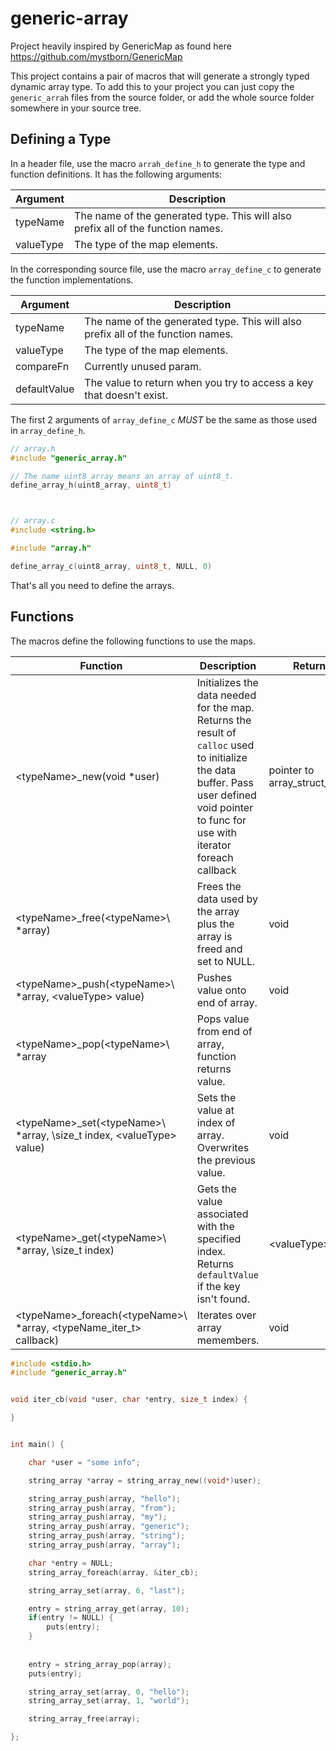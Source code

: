 # generic-array

Project heavily inspired by GenericMap as found here https://github.com/mystborn/GenericMap

This project contains a pair of macros that will generate a strongly typed dynamic array type. To add this to your project you can just copy the `generic_arrah` files from the source folder, or add the whole source folder somewhere in your source tree.

## Defining a Type

In a header file, use the macro `arrah_define_h` to generate the type and function definitions. It has the following arguments:

| Argument | Description |
| --- | --- |
| typeName | The name of the generated type. This will also prefix all of the function names. |
| valueType | The type of the map elements. |

In the corresponding source file, use the macro `array_define_c` to generate the function implementations.

| Argument | Description |
| --- | --- |
| typeName | The name of the generated type. This will also prefix all of the function names. |
| valueType | The type of the map elements. |
| compareFn | Currently unused param. |
| defaultValue | The value to return when you try to access a key that doesn't exist. |

The first 2 arguments of `array_define_c` *MUST* be the same as those used in `array_define_h`.

```c
// array.h
#include "generic_array.h"

// The name uint8_array means an array of uint8_t.
define_array_h(uint8_array, uint8_t)



// array.c
#include <string.h>

#include "array.h"

define_array_c(uint8_array, uint8_t, NULL, 0)
```

That's all you need to define the arrays.

## Functions

The macros define the following functions to use the maps.

| Function | Description | Return |
| --- | --- | --- |
| \<typeName>_new(void *user) | Initializes the data needed for the map. Returns the result of `calloc` used to initialize the data buffer.  Pass user defined void pointer to func for use with iterator foreach callback | pointer to array_struct_type  |
| \<typeName>_free(\<typeName>\ *array) | Frees the data used by the array plus the array is freed and set to NULL. | void |
| \<typeName>_push(\<typeName>\ *array, \<valueType> value) | Pushes value onto end of array.| void |
| \<typeName>_pop(\<typeName>\ *array | Pops value from end of array, function returns value.| <valueType> |
| \<typeName>_set(\<typeName>\ *array, \size_t index, \<valueType> value) | Sets the value at index of array. Overwrites the previous value. | void |
| \<typeName>_get(\<typeName>\ *array, \size_t index) | Gets the value associated with the specified index. Returns `defaultValue` if the key isn't found. | \<valueType> |
| \<typeName>_foreach(\<typeName>\ *array, \<typeName_iter_t> callback) | Iterates over array memembers. | void |

```c
#include <stdio.h>
#include "generic_array.h"


void iter_cb(void *user, char *entry, size_t index) {

}


int main() {

    char *user = "some info";

    string_array *array = string_array_new((void*)user);

    string_array_push(array, "hello");
    string_array_push(array, "from");
    string_array_push(array, "my");
    string_array_push(array, "generic");
    string_array_push(array, "string");
    string_array_push(array, "array");

    char *entry = NULL;
    string_array_foreach(array, &iter_cb);

    string_array_set(array, 6, "last");

    entry = string_array_get(array, 10);
    if(entry != NULL) {
        puts(entry);
    }
    
        
    entry = string_array_pop(array);
    puts(entry);

    string_array_set(array, 0, "hello");
    string_array_set(array, 1, "world");

    string_array_free(array);

};

```

<!-- ## Fields

The only useful field of the generated type is the `count` field, which can be used to get the number of elements added to the map.

```c
#include <stdio.h>
#include "map.h"

int main() {
    SSMap map;
    SSMapInit(&map);

    printf("%d\n", map.count);
    SSMapAdd(&map, "hello", "world");
    printf("%d\n", map.count);

    SSMapFree(&map);
}
``` -->